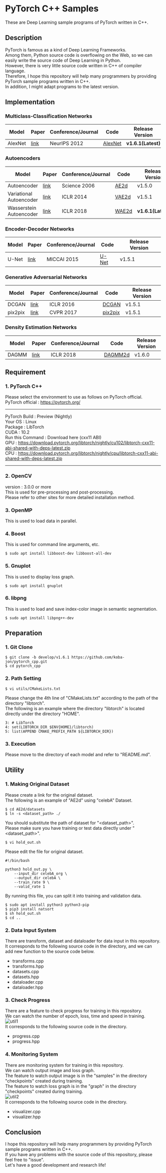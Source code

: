 # PyTorch C++ Samples
These are Deep Learning sample programs of PyTorch written in C++.

## Description
PyTorch is famous as a kind of Deep Learning Frameworks.<br>
Among them, Python source code is overflowing on the Web, so we can easily write the source code of Deep Learning in Python.<br>
However, there is very little source code written in C++ of compiler language.<br>
Therefore, I hope this repository will help many programmers by providing PyTorch sample programs written in C++.<br>
In addition, I might adapt programs to the latest version. <br>

## Implementation

### Multiclass-Classification Networks

|Model|Paper|Conference/Journal|Code|Release Version|
|---|---|---|---|---|
|AlexNet|[link](http://papers.nips.cc/paper/4824-imagenet-classification-with-deep-convolutional-neural-networ)|NeurIPS 2012|[AlexNet](Multiclass-Classification/AlexNet)|**v1.6.1(Latest)**|

### Autoencoders

|Model|Paper|Conference/Journal|Code|Release Version|
|---|---|---|---|---|
|Autoencoder|[link](https://science.sciencemag.org/content/313/5786/504.abstract)|Science 2006|[AE2d](AE2d)|v1.5.0|
|Variational Autoencoder|[link](https://arxiv.org/abs/1312.6114)|ICLR 2014|[VAE2d](VAE2d)|v1.5.1|
|Wasserstein Autoencoder|[link](https://openreview.net/forum?id=HkL7n1-0b)|ICLR 2018|[WAE2d](WAE2d)|**v1.6.1(Latest)**|

### Encoder-Decoder Networks

|Model|Paper|Conference/Journal|Code|Release Version|
|---|---|---|---|---|
|U-Net|[link](https://arxiv.org/abs/1505.04597)|MICCAI 2015|[U-Net](U-Net)|v1.5.1|

### Generative Adversarial Networks

|Model|Paper|Conference/Journal|Code|Release Version|
|---|---|---|---|---|
|DCGAN|[link](https://arxiv.org/abs/1511.06434)|ICLR 2016|[DCGAN](DCGAN)|v1.5.1|
|pix2pix|[link](https://openaccess.thecvf.com/content_cvpr_2017/html/Isola_Image-To-Image_Translation_With_CVPR_2017_paper.html)|CVPR 2017|[pix2pix](pix2pix)|v1.5.1|

### Density Estimation Networks

|Model|Paper|Conference/Journal|Code|Release Version|
|---|---|---|---|---|
|DAGMM|[link](https://openreview.net/forum?id=BJJLHbb0-)|ICLR 2018|[DAGMM2d](DAGMM2d)|v1.6.0|

## Requirement

### 1. PyTorch C++
Please select the environment to use as follows on PyTorch official. <br>
PyTorch official : https://pytorch.org/ <br>
***
PyTorch Build : Preview (Nightly) <br>
Your OS : Linux <br>
Package : LibTorch <br>
CUDA : 10.2 <br>
Run this Command : Download here (cxx11 ABI) <br>
GPU : https://download.pytorch.org/libtorch/nightly/cu102/libtorch-cxx11-abi-shared-with-deps-latest.zip <br>
CPU : https://download.pytorch.org/libtorch/nightly/cpu/libtorch-cxx11-abi-shared-with-deps-latest.zip <br>
***

### 2. OpenCV
version : 3.0.0 or more <br>
This is used for pre-processing and post-processing. <br>
Please refer to other sites for more detailed installation method.

### 3. OpenMP
This is used to load data in parallel. 

### 4. Boost
This is used for command line arguments, etc. <br>
~~~
$ sudo apt install libboost-dev libboost-all-dev
~~~

### 5. Gnuplot
This is used to display loss graph. <br>
~~~
$ sudo apt install gnuplot
~~~

### 6. libpng
This is used to load and save index-color image in semantic segmentation. <br>
~~~
$ sudo apt install libpng++-dev
~~~

## Preparation

### 1. Git Clone
~~~
$ git clone -b develop/v1.6.1 https://github.com/koba-jon/pytorch_cpp.git
$ cd pytorch_cpp
~~~

### 2. Path Setting
~~~
$ vi utils/CMakeLists.txt
~~~
Please change the 4th line of "CMakeLists.txt" according to the path of the directory "libtorch". <br>
The following is an example where the directory "libtorch" is located directly under the directory "HOME".
~~~
3: # LibTorch
4: set(LIBTORCH_DIR $ENV{HOME}/libtorch)
5: list(APPEND CMAKE_PREFIX_PATH ${LIBTORCH_DIR})
~~~

### 3. Execution
Please move to the directory of each model and refer to "README.md".

## Utility

### 1. Making Original Dataset
Please create a link for the original dataset.<br>
The following is an example of "AE2d" using "celebA" Dataset.
~~~
$ cd AE2d/datasets
$ ln -s <dataset_path> ./
~~~
You should substitute the path of dataset for "<dataset_path>".<br>
Please make sure you have training or test data directly under "<dataset_path>".
~~~
$ vi hold_out.sh
~~~
Please edit the file for original dataset.
~~~
#!/bin/bash

python3 hold_out.py \
    --input_dir celebA_org \
    --output_dir celebA \
    --train_rate 9 \
    --valid_rate 1
~~~
By running this file, you can split it into training and validation data.
~~~
$ sudo apt install python3 python3-pip
$ pip3 install natsort
$ sh hold_out.sh
$ cd ..
~~~

### 2. Data Input System
There are transform, dataset and dataloader for data input in this repository.<br>
It corresponds to the following source code in the directory, and we can add new function to the source code below.
- transforms.cpp
- transforms.hpp
- datasets.cpp
- datasets.hpp
- dataloader.cpp
- dataloader.hpp

### 3. Check Progress
There are a feature to check progress for training in this repository.<br>
We can watch the number of epoch, loss, time and speed in training.<br>
![util1](https://user-images.githubusercontent.com/56967584/88464264-3f720300-cef4-11ea-85fd-360cb3a424d1.png)<br>
It corresponds to the following source code in the directory.
- progress.cpp
- progress.hpp

### 4. Monitoring System
There are monitoring system for training in this repository.<br>
We can watch output image and loss graph.<br>
The feature to watch output image is in the "samples" in the directory "checkpoints" created during training.<br>
The feature to watch loss graph is in the "graph" in the directory "checkpoints" created during training.<br>
![util2](https://user-images.githubusercontent.com/56967584/88464268-40a33000-cef4-11ea-8a3c-da42d4c803b6.png)<br>
It corresponds to the following source code in the directory.
- visualizer.cpp
- visualizer.hpp

## Conclusion
I hope this repository will help many programmers by providing PyTorch sample programs written in C++.<br>
If you have any problems with the source code of this repository, please feel free to "issue".<br>
Let's have a good development and research life!
